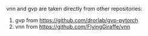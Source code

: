vnn and gvp are taken directly from other repositories:
1) gvp from https://github.com/drorlab/gvp-pytorch
2) vnn from https://github.com/FlyingGiraffe/vnn